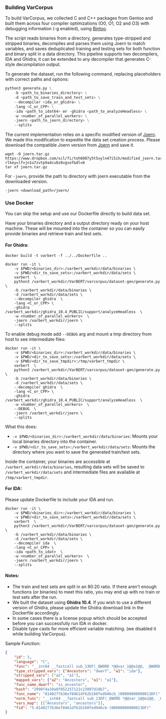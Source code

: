 ### Building VarCorpus

To build VarCorpus, we collected C and C++ packages from Gentoo and built them across four compiler optimizations (O0, O1, O2 and O3) with debugging information (-g enabled), using [Bintoo](https://github.com/sefcom/bintoo).

The script reads binaries from a directory, generates type-stripped and stripped binaries, decompiles and parses them using Joern to match variables, and saves deduplicated training and testing sets for both function and binary split in a data directory. This pipeline supports two decompilers, IDA and Ghidra; it can be extended to any decompiler that generates C-style decompilation output.

To generate the dataset, run the following command, replacing placeholders with correct paths and options:

```python
python3 generate.py \
    -b <path_to_binaries_directory> \
    -d <path_to_save_train_and_test_sets> \
    --decompiler <ida_or_ghidra> \
    -lang <C_or_CPP> \
    -ida <path_to_idat64> or -ghidra <path_to_analyzeHeadless> \
    -w <number_of_parallel_workers> \
    -joern <path_to_joern_directory> \
    --splits
```

The current implementation relies on a specific modified version of [Joern](https://github.com/joernio/joern). We made this modification to expedite the data set creation process. Please download the compatible Joern version from [Joern](https://www.dropbox.com/scl/fi/toh6087y5t5xyln47i5ih/modified_joern.tar.gz?rlkey=lfvjn1u7zvtp9a4cu8z8vgsof&dl=0) and save it. 

```
wget -O joern.tar.gz https://www.dropbox.com/scl/fi/toh6087y5t5xyln47i5ih/modified_joern.tar.gz?rlkey=lfvjn1u7zvtp9a4cu8z8vgsof&dl=0
tar xf joern.tar.gz
```

For `-joern`, provide the path to directory with joern executable from the downloaded version.
```
-joern <download_path>/joern/
```

### Use Docker

You can skip the setup and use our Dockerfile directly to build data set. 

Have your binaries directory and a output directory ready on your host machine. These will be mounted into the container so you can easily provide binaries and retrieve train and test sets.

####  For Ghidra:

```
docker build -t varbert -f ../../Dockerfile ..

docker run -it \
    -v $PWD/<binaries_dir>:/varbert_workdir/data/binaries \
    -v $PWD/<dir_to_save_sets>:/varbert_workdir/data/sets \
    varbert  \
    python3 /varbert_workdir/VarBERT/varcorpus/dataset-gen/generate.py \
    -b /varbert_workdir/data/binaries \
    -d /varbert_workdir/data/sets \
    --decompiler ghidra  \
    -lang <C_or_CPP> \
    -ghidra /varbert_workdir/ghidra_10.4_PUBLIC/support/analyzeHeadless  \
    -w <number_of_parallel_workers>  \
    -joern /varbert_workdir/joern \
    --splits
```

To enable debug mode add `--DEBUG` arg and mount a tmp directory from host to see intermediate files:

```
docker run -it \
    -v $PWD/<binaries_dir>:/varbert_workdir/data/binaries \
    -v $PWD/<dir_to_save_sets>:/varbert_workdir/data/sets \
    -v $PWD/<dir_to_save_tmpdir>:/tmp/varbert_tmpdir \
    varbert  \
    python3 /varbert_workdir/VarBERT/varcorpus/dataset-gen/generate.py \
    -b /varbert_workdir/data/binaries \
    -d /varbert_workdir/data/sets \
    --decompiler ghidra  \
    -lang <C_or_CPP> \
    -ghidra /varbert_workdir/ghidra_10.4_PUBLIC/support/analyzeHeadless  \
    -w <number_of_parallel_workers>  \
    --DEBUG  \
    -joern /varbert_workdir/joern \
    --splits
```

What this does:

-  `-v $PWD/<binaries_dir>:/varbert_workdir/data/binaries`: Mounts your local binaries directory into the container.
-  `-v $PWD/<dir_to_save_sets>:/varbert_workdir/data/sets`: Mounts the directory where you want to save the generated train/test sets.

Inside the container, your binaries are accessible at `/varbert_workdir/data/binaries`, resulting data sets will be saved to `/varbert_workdir/data/sets` and intermediate files are available at `/tmp/varbert_tmpdir`.



#### For IDA:

Please update Dockerfile to include your IDA and run. 

```
docker run -it \
    -v $PWD/<binaries_dir>:/varbert_workdir/data/binaries \
    -v $PWD/<dir_to_save_sets>:/varbert_workdir/data/sets \
    varbert  \
    python3 /varbert_workdir/VarBERT/varcorpus/dataset-gen/generate.py \
    -b /varbert_workdir/data/binaries \
    -d /varbert_workdir/data/sets \
    --decompiler ida  \
    -lang <C_or_CPP> \
    -ida <path_to_idat>  \
    -w <number_of_parallel_workers>  \
    -joern /varbert_workdir/joern \
    --splits
```


#### Notes:

- The train and test sets are split in an 80:20 ratio. If there aren't enough functions (or binaries) to meet this ratio, you may end up with no train or test sets after the run.
- We built the dataset using **Ghidra 10.4**. If you wish to use a different version of Ghidra, please update the Ghidra download link in the Dockerfile accordingly.
- In some cases there is a license popup which should be accepted before you can successfully run IDA in docker.
- Disable type casts for more efficient variable matching. (we disabled it while building VarCorpus).


Sample Function:
```json
{   
    "id": 5,
    "language": "C",
    "func": "__int64 __fastcall sub_13DF(_QWORD *@@var_1@@a1@@, _QWORD *@@var_0@@Ancestors@@)\n{\n  while ( @@var_0@@Ancestors@@ )\n  {\n    if ( @@var_0@@Ancestors@@[1] == @@var_1@@a1@@[1] && @@var_0@@Ancestors@@[2] == *@@var_1@@a1@@ )\n      return 1LL;\n    @@var_0@@Ancestors@@ = *@@var_0@@Ancestors@@;\n  }\n  return 0LL;\n}",
    "type_stripped_vars": {"Ancestors": "dwarf", "a1": "ida"},
    "stripped_vars": ["a2", "a1"],
    "mapped_vars": {"a2": "Ancestors", "a1": "a1"},
    "func_name_dwarf": "is_ancestor",
    "hash": "2998f4a10a8f052257122c23897d10b7",     
    "func_name": "8140277b36ef8461df62b160fed946cb_(00000000000013DF)",
    "norm_func": "__int64 __fastcall sub_13DF(_QWORD *@@var_1@@a1@@, _QWORD *@@var_0@@ancestors@@)\n{\n  while ( @@var_0@@ancestors@@ )\n  {\n    if ( @@var_0@@ancestors@@[1] == @@var_1@@a1@@[1] && @@var_0@@ancestors@@[2] == *@@var_1@@a1@@ )\n      return 1LL;\n    @@var_0@@ancestors@@ = *@@var_0@@ancestors@@;\n  }\n  return 0LL;\n}",
    "vars_map": [["Ancestors", "ancestors"]], 
    "fid": "5-8140277b36ef8461df62b160fed946cb-(00000000000013DF)"
}
```
